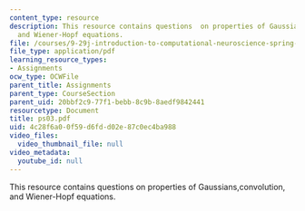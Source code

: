 ```yaml
---
content_type: resource
description: This resource contains questions  on properties of Gaussians,convolution,
  and Wiener-Hopf equations.
file: /courses/9-29j-introduction-to-computational-neuroscience-spring-2004/4c28f6a00f59d6fdd02e87c0ec4ba988_ps03.pdf
file_type: application/pdf
learning_resource_types:
- Assignments
ocw_type: OCWFile
parent_title: Assignments
parent_type: CourseSection
parent_uid: 20bbf2c9-77f1-bebb-8c9b-8aedf9842441
resourcetype: Document
title: ps03.pdf
uid: 4c28f6a0-0f59-d6fd-d02e-87c0ec4ba988
video_files:
  video_thumbnail_file: null
video_metadata:
  youtube_id: null
---
```

This resource contains questions  on properties of Gaussians,convolution, and Wiener-Hopf equations.

